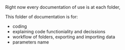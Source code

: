 Right now every documentation of use is at each folder,

This folder of documentation is for:
- coding
- explaining code functioniality and decissions
- workflow of folders, exporting and importing data
- parameters name